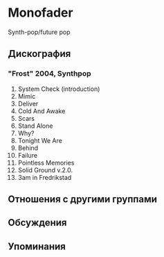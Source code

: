 # Monofader

Synth-pop/future pop

## Дискография

### "Frost" 2004, Synthpop

1. System Check (introduction) 
2. Mimic
3. Deliver 
4. Cold And Awake 
5. Scars 
6. Stand Alone 
7. Why? 
8. Tonight We Are 
9. Behind 
10. Failure 
11. Pointless Memories
12. Solid Ground v.2.0.
13. 3am in Fredrikstad


## Отношения с другими группами


## Обсуждения


## Упоминания

